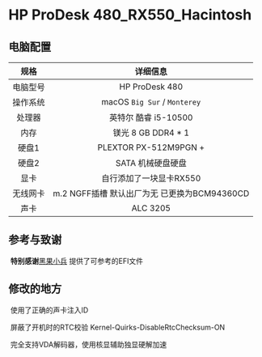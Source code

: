 # HP ProDesk 480_RX550_Hacintosh

## 电脑配置

|   规格   |                   详细信息                   |
| :------: | :------------------------------------------: |
| 电脑型号 |                HP ProDesk 480                |
| 操作系统 |        macOS   `Big Sur` / `Monterey`        |
|  处理器  |             英特尔 酷睿 i5-10500             |
|   内存   |             镁光 8 GB  DDR4 * 1              |
|  硬盘1   |            PLEXTOR PX-512M9PGN +             |
|  硬盘2   |              SATA 机械硬盘硬盘               |
|   显卡   |           自行添加了一块显卡RX550            |
| 无线网卡 | m.2 NGFF插槽 默认出厂为无 已更换为BCM94360CD |
|   声卡   |                   ALC 3205                   |

## 参考与致谢

​	**特别感谢**[黑果小兵](https://blog.daliansky.net) 提供了可参考的EFI文件

## 修改的地方

​	使用了正确的声卡注入ID

​	屏蔽了开机时的RTC校验 Kernel-Quirks-DisableRtcChecksum-ON

​	完全支持VDA解码器，使用核显辅助独显硬解加速	
